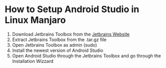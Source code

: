 # How to Setup Android Studio in Linux Manjaro
1. Download Jetbrains Toolbox from the [Jetbrains Website](https://www.jetbrains.com/toolbox-app/)
2. Extract Jetbrains Toolbox from the .tar.gz file
3. Open Jetbrains Toolbox as admin (sudo)
4. Install the newest version of Android Studio
5. Open Android Studio through the Jetbrains Toolbox and go through the Installation Wizzard
